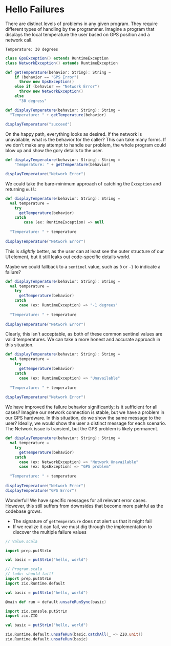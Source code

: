 # Hello Failures

There are distinct levels of problems in any given program. They require different types of handling by the programmer. Imagine a program that displays the local temperature the user based on GPS position and a network call.

```text
Temperature: 30 degrees
```

```scala mdoc
class GpsException() extends RuntimeException
class NetworkException() extends RuntimeException

def getTemperature(behavior: String): String =
    if (behavior == "GPS Error")
      throw new GpsException()
    else if (behavior == "Network Error")
      throw new NetworkException()
    else
      "30 degress"
```

```scala mdoc:nest
def displayTemperature(behavior: String): String =
  "Temperature: " + getTemperature(behavior)
  
displayTemperature("succeed")
```

On the happy path, everything looks as desired. If the network is unavailable, what is the behavior for the caller? This can take many forms. If we don't make any attempt to handle our problem, the whole program could blow up and show the gory details to the user.

```scala mdoc:nest:crash
def displayTemperature(behavior: String): String =
    "Temperature: " + getTemperature(behavior)

displayTemperature("Network Error")
```

We could take the bare-minimum approach of catching the `Exception` and returning `null`:

```scala mdoc:nest
def displayTemperature(behavior: String): String =
  val temperature =
    try
      getTemperature(behavior)
    catch
        case (ex: RuntimeException) => null
    
  "Temperature: " + temperature
  
displayTemperature("Network Error")
```

This is *slightly* better, as the user can at least see the outer structure of our UI element, but it still leaks out code-specific details world.

Maybe we could fallback to a `sentinel` value, such as `0` or `-1` to indicate a failure?

```scala mdoc:nest
def displayTemperature(behavior: String): String =
  val temperature =
    try
      getTemperature(behavior)
    catch
      case (ex: RuntimeException) => "-1 degrees"
    
  "Temperature: " + temperature
  
displayTemperature("Network Error")
```

Clearly, this isn't acceptable, as both of these common sentinel values are valid temperatures.
We can take a more honest and accurate approach in this situation.

```scala mdoc:nest
def displayTemperature(behavior: String): String =
  val temperature =
    try
      getTemperature(behavior)
    catch
      case (ex: RuntimeException) => "Unavailable"
    
  "Temperature: " + temperature
  
displayTemperature("Network Error")
```

We have improved the failure behavior significantly; is it sufficient for all cases?
Imagine our network connection is stable, but we have a problem in our GPS hardware.
In this situation, do we show the same message to the user? Ideally, we would show the user a distinct message for each scenario.
The Network issue is transient, but the GPS problem is likely permanent.

```scala mdoc:nest
def displayTemperature(behavior: String): String =
  val temperature =
    try
      getTemperature(behavior)
    catch
      case (ex: NetworkException) => "Network Unavailable"
      case (ex: GpsException) => "GPS problem"
    
  "Temperature: " + temperature
  
displayTemperature("Network Error")
displayTemperature("GPS Error")
```

Wonderful!
We have specific messages for all relevant error cases. However, this still suffers from downsides that become more painful as the codebase grows.

- The signature of `getTemperature` does not alert us that it might fail
- If we realize it can fail, we must dig through the implementation to discover the multiple failure values

```scala
// Value.scala

import prep.putStrLn

val basic = putStrLn("hello, world")

```

```scala
// Program.scala
// todo: should fail?
import prep.putStrLn
import zio.Runtime.default

val basic = putStrLn("hello, world")

@main def run = default.unsafeRunSync(basic)
```

```scala mdoc
import zio.console.putStrLn
import zio.ZIO

val basic = putStrLn("hello, world")

zio.Runtime.default.unsafeRun(basic.catchAll(_ => ZIO.unit))
zio.Runtime.default.unsafeRun(basic)
```
